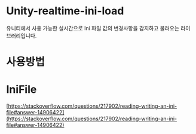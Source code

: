 # Unity-realtime-ini-load
유니티에서 사용 가능한 실시간으로 Ini 파일 값의 변경사항을 감지하고 불러오는 라이브러리입니다.

# 사용방법


# IniFile
[https://stackoverflow.com/questions/217902/reading-writing-an-ini-file#answer-14906422](https://stackoverflow.com/questions/217902/reading-writing-an-ini-file#answer-14906422)
